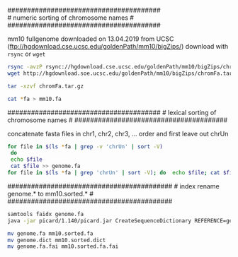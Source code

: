 \#######################################<br />
\# numeric sorting of chromosome names #<br />
\#######################################<br />

 mm10 fullgenome downloaded on 13.04.2019 from UCSC (ftp://hgdownload.cse.ucsc.edu/goldenPath/mm10/bigZips/)
 download with `rsync` or `wget`

```bash
rsync -avzP rsync://hgdownload.cse.ucsc.edu/goldenPath/mm10/bigZips/chromFa.tar.gz .
wget http://hgdownload.soe.ucsc.edu/goldenPath/mm10/bigZips/chromFa.tar.gz

tar -xzvf chromFa.tar.gz

cat *fa > mm10.fa
```

\#######################################
\# lexical sorting of chromosome names #
\#######################################

concatenate fasta files in chr1, chr2, chr3, ... order and first leave out chrUn
```bash
for file in $(ls *fa | grep -v 'chrUn' | sort -V)
 do
 echo $file
 cat $file >> genome.fa
for file in $(ls *fa | grep 'chrUn' | sort -V); do  echo $file; cat $file >> genome.fa; done
```
\##########################################
\# index rename genome.* to mm10.sorted.* #
\##########################################

```bash
samtools faidx genome.fa
java -jar picard/1.140/picard.jar CreateSequenceDictionary REFERENCE=genome.fa OUTPUT=genome.dict

mv genome.fa mm10.sorted.fa
mv genome.dict mm10.sorted.dict
mv genome.fa.fai mm10.sorted.fa.fai
```
